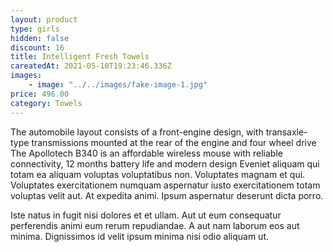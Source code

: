 ```yaml
---
layout: product
type: girls
hidden: false
discount: 16
title: Intelligent Fresh Towels
careatedAt: 2021-05-10T19:23:46.336Z
images:
    - image: "../../images/fake-image-1.jpg"
price: 496.00
category: Towels
---
```

The automobile layout consists of a front-engine design, with transaxle-type transmissions mounted at the rear of the engine and four wheel drive
The Apollotech B340 is an affordable wireless mouse with reliable connectivity, 12 months battery life and modern design
Eveniet aliquam qui totam ea aliquam voluptas voluptatibus non. Voluptates magnam et qui. Voluptates exercitationem numquam aspernatur iusto exercitationem totam voluptas velit aut. At expedita animi. Ipsum aspernatur deserunt dicta porro.
 Iste natus in fugit nisi dolores et et ullam. Aut ut eum consequatur perferendis animi eum rerum repudiandae. A aut nam laborum eos aut minima. Dignissimos id velit ipsum minima nisi odio aliquam ut.
